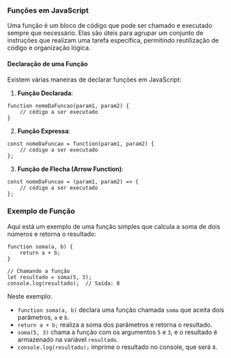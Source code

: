 ### Funções em JavaScript

Uma função é um bloco de código que pode ser chamado e executado sempre que necessário. Elas são úteis para agrupar um conjunto de instruções que realizam uma tarefa específica, permitindo reutilização de código e organização lógica.

#### Declaração de uma Função

Existem várias maneiras de declarar funções em JavaScript:

1. **Função Declarada**:

```
function nomeDaFuncao(param1, param2) {
    // código a ser executado
}
```

2. **Função Expressa**:

```
const nomeDaFuncao = function(param1, param2) {
    // código a ser executado
};
```

3. **Função de Flecha (Arrow Function)**:

```
const nomeDaFuncao = (param1, param2) => {
    // código a ser executado
};
```

### Exemplo de Função

Aqui está um exemplo de uma função simples que calcula a soma de dois números e retorna o resultado:

```
function soma(a, b) {
    return a + b;
}

// Chamando a função
let resultado = soma(5, 3);
console.log(resultado);  // Saída: 8
```

Neste exemplo:

- `function soma(a, b)` declara uma função chamada `soma` que aceita dois parâmetros, `a` e `b`.
- `return a + b;` realiza a soma dos parâmetros e retorna o resultado.
- `soma(5, 3)` chama a função com os argumentos `5` e `3`, e o resultado é armazenado na variável `resultado`.
- `console.log(resultado);` imprime o resultado no console, que será `8`.